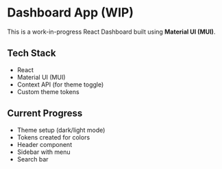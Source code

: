 # Dashboard App (WIP)

This is a work-in-progress React Dashboard built using **Material UI (MUI)**.

##  Tech Stack

- React
- Material UI (MUI)
- Context API (for theme toggle)
- Custom theme tokens

## Current Progress

-  Theme setup (dark/light mode)
-  Tokens created for colors
-  Header component
-  Sidebar with menu
-  Search bar
